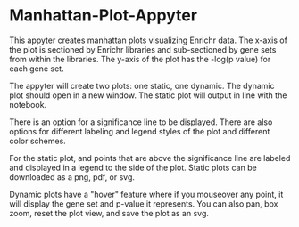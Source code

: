 # Manhattan-Plot-Appyter

This appyter creates manhattan plots visualizing Enrichr data. The x-axis of the 
plot is sectioned by Enrichr libraries and sub-sectioned by gene sets from within
the libraries. The y-axis of the plot has the -log(p value) for each gene set.

The appyter will create two plots: one static, one dynamic. The dynamic plot should
open in a new window. The static plot will output in line with the notebook.

There is an option for a significance line to be displayed. There are also options for different 
labeling and legend styles of the plot and different color schemes.

For the static plot, and points that are above the significance line are labeled and displayed
 in a legend to the side of the plot. Static plots can be downloaded as a png, pdf, or svg.

Dynamic plots have a "hover" feature where if you mouseover any point, it will display
the gene set and p-value it represents. You can also pan, box zoom, reset the plot view,
and save the plot as an svg.
